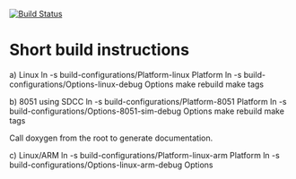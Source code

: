 [![Build Status](https://travis-ci.org/enikulenkov/zboss.svg?branch=master)](https://travis-ci.org/enikulenkov/zboss)

Short build instructions
========================

a) Linux
ln -s build-configurations/Platform-linux Platform
ln -s build-configurations/Options-linux-debug Options
make rebuild
make tags

b) 8051 using SDCC
ln -s build-configurations/Platform-8051 Platform
ln -s build-configurations/Options-8051-sim-debug Options
make rebuild
make tags

Call doxygen from the root to generate documentation.

c) Linux/ARM
ln -s build-configurations/Platform-linux-arm Platform
ln -s build-configurations/Options-linux-arm-debug Options
